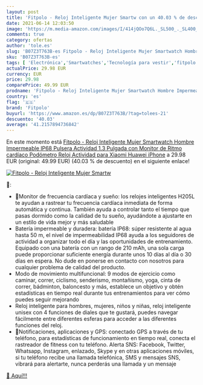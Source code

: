 ```yaml
---
layout: post
title: 'Fitpolo - Reloj Inteligente Mujer Smartw con un 40.03 % de descuento'
date: 2021-06-14 12:03:50
image: 'https://m.media-amazon.com/images/I/414jQOo7Q6L._SL500_._SL400_.jpg'
comments: true
category: ofertas
author: 'tole.es'
slug: 'B07Z3T763B-es Fitpolo - Reloj Inteligente Mujer Smartwatch Hombre...'
sku: 'B07Z3T763B-es'
tags: [ 'Electrónica','Smartwatches','Tecnología para vestir','fitpolo','iphone', ]
actualPrice: 29.98 EUR
currency: EUR
price: 29.98
comparePrice: 49.99 EUR
prodname: 'Fitpolo - Reloj Inteligente Mujer Smartwatch Hombre Impermeable IP68 Pulsera Actividad 1.3 Pulgada con Monitor de Ritmo cardíaco  Podómetro  Reloj Actividad para Xiaomi Huawei iPhone'
country: 'es'
flag: '🇪🇸'
brand: 'Fitpolo'
buyurl: 'https://www.amazon.es/dp/B07Z3T763B/?tag=tolees-21'
descuento: '40.03'
average: '41.2157894736842'
---
```


En este momento está [Fitpolo - Reloj Inteligente Mujer Smartwatch Hombre Impermeable IP68 Pulsera Actividad 1.3 Pulgada con Monitor de Ritmo cardíaco  Podómetro  Reloj Actividad para Xiaomi Huawei iPhone](https://www.amazon.es/dp/B07Z3T763B/?tag=tolees-21) a 29.98 EUR (original: 49.99 EUR) (40.03 %  de descuento) en el siguiente enlace!

[![Fitpolo - Reloj Inteligente Mujer Smartw](https://m.media-amazon.com/images/I/414jQOo7Q6L._SL500_._SL400_.jpg)](https://www.amazon.es/dp/B07Z3T763B/?tag=tolees-21)

🔎:

- 🎁Monitor de frecuencia cardíaca y sueño: los relojes inteligentes H205L te ayudan a rastrear tu frecuencia cardíaca inmediata de forma automática y continua. También ayuda a controlar tanto el tiempo que pasas dormido como la calidad de tu sueño, ayudándote a ajustarte en un estilo de vida mejor y más saludable
- Batería impermeable y duradera: batería IP68: súper resistente al agua hasta 50 m, el nivel de impermeabilidad IP68 ayuda a los seguidores de actividad a organizar todo el día y las oportunidades de entrenamiento. Equipado con una batería con un rango de 210 mAh, una sola carga puede proporcionar suficiente energía durante unos 10 días al día o 30 días en espera. No dude en ponerse en contacto con nosotros para cualquier problema de calidad del producto.
- Modo de movimiento multifuncional: 9 modos de ejercicio como caminar, correr, ciclismo, senderismo, montañismo, yoga, cinta de correr, bádminton, baloncesto y más, establece un objetivo y obtén estadísticas en tiempo real durante tus entrenamientos para ver cómo puedes seguir mejorando
- Reloj inteligente para hombres, mujeres, niños y niñas, reloj inteligente unisex con 4 funciones de diales que te gustará, puedes navegar fácilmente entre diferentes esferas para acceder a las diferentes funciones del reloj.
- 🎁Notificaciones, aplicaciones y GPS: conectado GPS a través de tu teléfono, para estadísticas de funcionamiento en tiempo real, conecta el rastreador de fitness con tu teléfono. Alerta SNS: Facebook, Twitter, Whatsapp, Instagram, enlazado, Skype y en otras aplicaciones móviles, si tu teléfono recibe una llamada telefónica, SMS y mensajes SNS, vibrará para alertarte, nunca perderás una llamada y un mensaje

[🛒 Aquí!!!](https://www.amazon.es/dp/B07Z3T763B/?tag=tolees-21)
